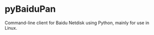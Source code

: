 pyBaiduPan
==========

Command-line client for Baidu Netdisk using Python, mainly for use in Linux.
